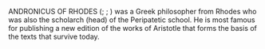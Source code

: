 ANDRONICUS OF RHODES (; ; ) was a Greek philosopher from Rhodes who was also the scholarch (head) of the Peripatetic school. He is most famous for publishing a new edition of the works of Aristotle that forms the basis of the texts that survive today.
